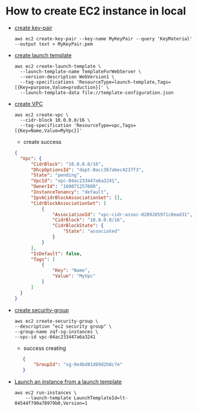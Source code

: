 # How to create EC2 instance in local

* [create key-pair](https://docs.aws.amazon.com/AWSEC2/latest/UserGuide/create-key-pairs.html)
    ```
    aws ec2 create-key-pair --key-name MyKeyPair --query 'KeyMaterial' --output text > MyKeyPair.pem
    ```

* [create launch template](https://docs.aws.amazon.com/cli/latest/reference/ec2/create-launch-template.html)
  ```
  aws ec2 create-launch-template \
    --launch-template-name TemplateForWebServer \
    --version-description WebVersion1 \
    --tag-specifications 'ResourceType=launch-template,Tags=[{Key=purpose,Value=production}]' \
    --launch-template-data file://template-configuration.json
  ```
* [create VPC](https://docs.aws.amazon.com/cli/latest/reference/ec2/create-vpc.html)
  ```
  aws ec2 create-vpc \
    --cidr-block 10.0.0.0/16 \
    --tag-specification 'ResourceType=vpc,Tags=[{Key=Name,Value=MyVpc}]'
  ```
  * create success
  ```json
  {
    "Vpc": {
        "CidrBlock": "10.0.0.0/16",
        "DhcpOptionsId": "dopt-0acc367abec4237f3",
        "State": "pending",
        "VpcId": "vpc-04ac233447a6a3241",
        "OwnerId": "160071257600",
        "InstanceTenancy": "default",
        "Ipv6CidrBlockAssociationSet": [],
        "CidrBlockAssociationSet": [
            {
                "AssociationId": "vpc-cidr-assoc-0289205971c8ead31",
                "CidrBlock": "10.0.0.0/16",
                "CidrBlockState": {
                    "State": "associated"
                }
            }
        ],
        "IsDefault": false,
        "Tags": [
            {
                "Key": "Name",
                "Value": "MyVpc"
            }
        ]
    }
  }
  ```

* [create security-group](https://docs.aws.amazon.com/cli/latest/reference/ec2/create-security-group.html)
    ```
    aws ec2 create-security-group \
    --description "ec2 security group" \
    --group-name zqf-sg-instances \
    --vpc-id vpc-04ac233447a6a3241
    ```
    * success creating
     ```json
        {
            "GroupId": "sg-0e4bd81d89d2b8c7e"
        }
     ```

* [Launch an instance from a launch template](https://docs.aws.amazon.com/cli/latest/reference/ec2/create-launch-template.html)
    ```
    aws ec2 run-instances \
        --launch-template LaunchTemplateId=lt-04544f790a78979b0,Version=1
    ```